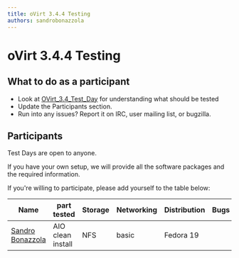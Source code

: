 ```yaml
---
title: oVirt 3.4.4 Testing
authors: sandrobonazzola
---
```


# oVirt 3.4.4 Testing

## What to do as a participant

*   Look at [OVirt_3.4_Test_Day](/develop/release-management/releases/3.4/test-day/) for understanding what should be tested
*   Update the Participants section.
*   Run into any issues? Report it on IRC, user mailing list, or bugzilla.

## Participants

Test Days are open to anyone.

If you have your own setup, we will provide all the software packages and the required information.

If you're willing to participate, please add yourself to the table below:

| Name                                               | part tested       | Storage | Networking | Distribution | Bugs |
|----------------------------------------------------|-------------------|---------|------------|--------------|------|
| [Sandro Bonazzola](https://github.com/sandrobonazzola) | AIO clean install | NFS     | basic      | Fedora 19    |      |
